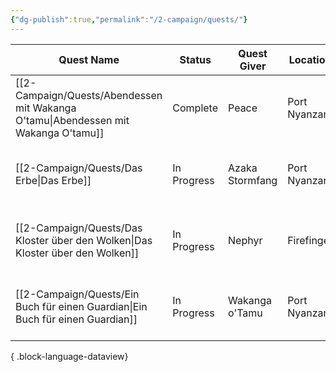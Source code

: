 ```yaml
---
{"dg-publish":true,"permalink":"/2-campaign/quests/"}
---
```


| Quest Name                                                                            | Status      | Quest Giver     | Location      | Session                                                                              | Available Rewards   | Acquired Rewards                   |
| ------------------------------------------------------------------------------------- | ----------- | --------------- | ------------- | ------------------------------------------------------------------------------------ | ------------------- | ---------------------------------- |
| [[2-Campaign/Quests/Abendessen mit Wakanga O'tamu\|Abendessen mit Wakanga O'tamu]] | Complete    | Peace           | Port Nyanzaru | [[1-Session Journals/ToA/Session Notes/2024-12-12 ToA S001\|2024-12-12 ToA S001]] | \-                  | Karten von Port Nyanzaru und Chult |
| [[2-Campaign/Quests/Das Erbe\|Das Erbe]]                                           | In Progress | Azaka Stormfang | Port Nyanzaru | [[1-Session Journals/ToA/Session Notes/2025-01-02 ToA S002\|2025-01-02 ToA S002]] | Führung durch Chult | \-                                 |
| [[2-Campaign/Quests/Das Kloster über den Wolken\|Das Kloster über den Wolken]]     | In Progress | Nephyr          | Firefinger    | [[1-Session Journals/ToA/Session Notes/2025-06-12 ToA S009\|2025-06-12 ToA S009]] | \-                  | \-                                 |
| [[2-Campaign/Quests/Ein Buch für einen Guardian\|Ein Buch für einen Guardian]]     | In Progress | Wakanga o'Tamu  | Port Nyanzaru | [[1-Session Journals/ToA/Session Notes/2025-01-02 ToA S002\|2025-01-02 ToA S002]] | Spellbook           | \-                                 |

{ .block-language-dataview}



